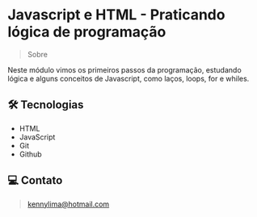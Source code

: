 # Javascript e HTML - Praticando lógica de programação

> Sobre

Neste módulo vimos os primeiros passos da programação, estudando lógica e alguns conceitos de Javascript, como laços, loops, for e whiles.


## 🛠 Tecnologias 
- HTML
- JavaScript
- Git
- Github

## 💻 Contato 

 > kennylima@hotmail.com
